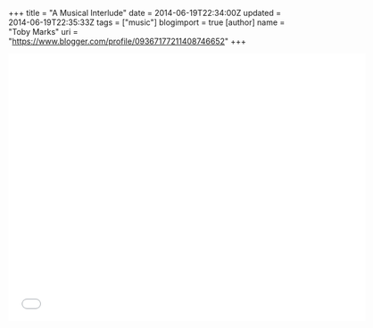 +++
title = "A Musical Interlude"
date = 2014-06-19T22:34:00Z
updated = 2014-06-19T22:35:33Z
tags = ["music"]
blogimport = true 
[author]
	name = "Toby Marks"
	uri = "https://www.blogger.com/profile/09367177211408746652"
+++

<iframe width="640" height="480" src="//www.youtube.com/embed/5HKAuaU5VlE" frameborder="0" allowfullscreen></iframe>
